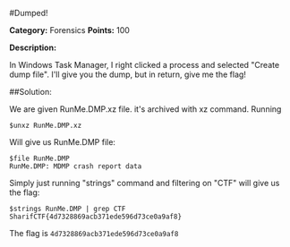 #Dumped!

**Category:** Forensics
**Points:** 100

**Description:**

In Windows Task Manager, I right clicked a process and selected "Create dump file". I'll give you the dump, but in return, give me the flag!

##Solution:

We are given RunMe.DMP.xz file. 
it's archived with xz command. Running

```
$unxz RunMe.DMP.xz
```

Will give us RunMe.DMP file:

```
$file RunMe.DMP
RunMe.DMP: MDMP crash report data
```
Simply just running "strings" command and filtering on "CTF" will give us the flag:

```
$strings RunMe.DMP | grep CTF
SharifCTF{4d7328869acb371ede596d73ce0a9af8}
```

The flag is ```4d7328869acb371ede596d73ce0a9af8```